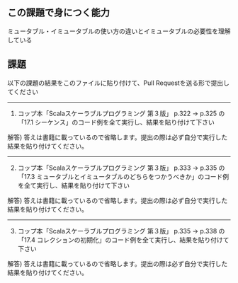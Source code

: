 ## この課題で身につく能力

ミュータブル・イミュータブルの使い方の違いとイミュータブルの必要性を理解している

## 課題

以下の課題の結果をこのファイルに貼り付けて、Pull Requestを送る形で提出してください

---
1. コップ本「Scalaスケーラブルプログラミング 第３版」 p.322 -> p.325 の「17.1 シーケンス」のコード例を全て実行し、結果を貼り付けて下さい

解答) 答えは書籍に載っているので省略します。提出の際は必ず自分で実行した結果を貼り付けてください。

---
2. コップ本「Scalaスケーラブルプログラミング 第３版」 p.333 -> p.335 の「17.3 ミュータブルとイミュータブルのどちらをつかうべきか」のコード例を全て実行し、結果を貼り付けて下さい

解答) 答えは書籍に載っているので省略します。提出の際は必ず自分で実行した結果を貼り付けてください。

---
3. コップ本「Scalaスケーラブルプログラミング 第３版」 p.335 -> p.338 の「17.4 コレクションの初期化」のコード例を全て実行し、結果を貼り付けて下さい

解答) 答えは書籍に載っているので省略します。提出の際は必ず自分で実行した結果を貼り付けてください。